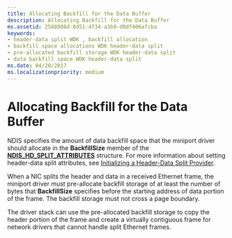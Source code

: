 ```yaml
---
title: Allocating Backfill for the Data Buffer
description: Allocating Backfill for the Data Buffer
ms.assetid: 2588986d-8d51-4f34-a3b9-d0df406afcba
keywords:
- header-data split WDK , backfill allocation
- backfill space allocations WDK header-data split
- pre-allocated backfill storage WDK header-data split
- data backfill space WDK header-data split
ms.date: 04/20/2017
ms.localizationpriority: medium
---
```


# Allocating Backfill for the Data Buffer





NDIS specifies the amount of data backfill space that the miniport driver should allocate in the **BackfillSize** member of the [**NDIS\_HD\_SPLIT\_ATTRIBUTES**](https://docs.microsoft.com/windows-hardware/drivers/ddi/ndis/ns-ndis-_ndis_hd_split_attributes) structure. For more information about setting header-data split attributes, see [Initializing a Header-Data Split Provider](initializing-a-header-data-split-provider.md).

When a NIC splits the header and data in a received Ethernet frame, the miniport driver must pre-allocate backfill storage of at least the number of bytes that **BackfillSize** specifies before the starting address of data portion of the frame. The backfill storage must not cross a page boundary.

The driver stack can use the pre-allocated backfill storage to copy the header portion of the frame and create a virtually contiguous frame for network drivers that cannot handle split Ethernet frames.

 

 





